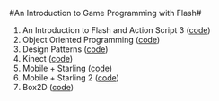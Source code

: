 #An Introduction to Game Programming with Flash#

1. An Introduction to Flash and Action Script 3 ([code](../../tree/master/memory-game))
2. Object Oriented Programming ([code](../../tree/master/jet-and-giant-oop))
3. Design Patterns ([code](../../tree/master/jet-and-giant-dp))
4. Kinect ([code](../../tree/master/jet-and-giant-kinect))
5. Mobile + Starling ([code](../../tree/v5.1/caps-soccer-mobile))
6. Mobile + Starling 2 ([code](../../tree/v5.4/caps-soccer-mobile))
7. Box2D ([code](../../tree/v6.3/caps-soccer-mobile))
